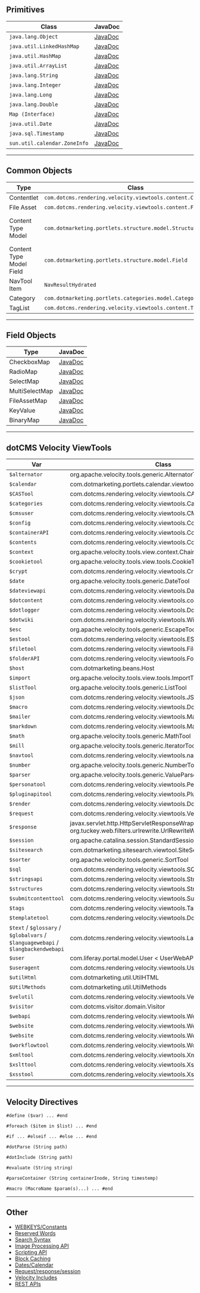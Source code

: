 ## Primitives

| Class       | JavaDoc     |
|-------------|-------------|
|`java.lang.Object` | [JavaDoc](https://docs.oracle.com/javase/8/docs/api/java/lang/Object.html) |
|`java.util.LinkedHashMap` | [JavaDoc](https://docs.oracle.com/javase/8/docs/api/java/util/LinkedHashMap.html) |
|`java.util.HashMap` | [JavaDoc](https://docs.oracle.com/javase/8/docs/api/java/util/HashMap.html) |
|`java.util.ArrayList` | [JavaDoc](https://docs.oracle.com/javase/8/docs/api/java/util/ArrayList.html) |
|`java.lang.String` | [JavaDoc](https://docs.oracle.com/javase/8/docs/api/java/lang/String.html) |
|`java.lang.Integer` | [JavaDoc](https://docs.oracle.com/javase/8/docs/api/java/lang/Integer.html) |
|`java.lang.Long` | [JavaDoc](https://docs.oracle.com/javase/8/docs/api/java/lang/Long.html) |
|`java.lang.Double` | [JavaDoc](https://docs.oracle.com/javase/8/docs/api/java/lang/Double.html) |
|`Map (Interface)` | [JavaDoc](https://docs.oracle.com/javase/8/docs/api/java/util/Map.html) |
|`java.util.Date` | [JavaDoc](https://docs.oracle.com/javase/8/docs/api/java/util/Date.html) |
|`java.sql.Timestamp` | [JavaDoc](https://docs.oracle.com/javase/8/docs/api/java/sql/Timestamp.html) |
|`sun.util.calendar.ZoneInfo` | [JavaDoc](https://docs.oracle.com/javase/8/docs/api/java/util/Calendar.html) |

---

## Common Objects

| Type        | Class       | JavaDoc     |
|-------------|-------------|-------------|
| Contentlet | `com.dotcms.rendering.velocity.viewtools.content.ContentMap` | [JavaDoc](https://static.dotcms.com/docs/5.1.6/javadocs/com/dotcms/rendering/velocity/viewtools/content/ContentMap.html) |
| File Asset | `com.dotcms.rendering.velocity.viewtools.content.FileAssetMap` | [JavaDoc](https://static.dotcms.com/docs/5.1.6/javadocs/com/dotcms/rendering/velocity/viewtools/content/FileAssetMap.html) |
| Content Type Model | `com.dotmarketing.portlets.structure.model.Structure` | [Structure JavaDoc](https://static.dotcms.com/docs/5.1.6/javadocs/com/dotmarketing/portlets/structure/model/Structure.html) / [StructuresWebAPI JavaDoc](https://static.dotcms.com/docs/5.1.6/javadocs/com/dotcms/rendering/velocity/viewtools/StructuresWebAPI.html) |
| Content Type Model Field | `com.dotmarketing.portlets.structure.model.Field` | [Field JavaDoc](https://static.dotcms.com/docs/5.1.6/javadocs/com/dotcms/contenttype/model/field/Field.html) |
| NavTool Item | `NavResultHydrated` | [JavaDoc](https://static.dotcms.com/docs/5.1.6/javadocs/com/dotcms/rendering/velocity/viewtools/navigation/NavResultHydrated.html) |
| Category | `com.dotmarketing.portlets.categories.model.Category` | [JavaDoc](https://static.dotcms.com/docs/5.1.6/javadocs/com/dotmarketing/portlets/categories/model/Category.html) |
| TagList | `com.dotcms.rendering.velocity.viewtools.content.TagList` | [JavaDoc](https://static.dotcms.com/docs/5.1.6/javadocs/com/dotcms/rendering/velocity/viewtools/content/TagList.html) |

---

## Field Objects

| Type        | JavaDoc     |
|-------------|-------------|
| CheckboxMap | [JavaDoc](https://static.dotcms.com/docs/5.1.6/javadocs/com/dotcms/rendering/velocity/viewtools/content/CheckboxMap.html) |
| RadioMap | [JavaDoc](https://static.dotcms.com/docs/5.1.6/javadocs/com/dotcms/rendering/velocity/viewtools/content/RadioMap.html) |
| SelectMap | [JavaDoc](https://static.dotcms.com/docs/5.1.6/javadocs/com/dotcms/rendering/velocity/viewtools/content/SelectMap.html) |
| MultiSelectMap | [JavaDoc](https://static.dotcms.com/docs/5.1.6/javadocs/com/dotcms/rendering/velocity/viewtools/content/MultiSelectMap.html) |
| FileAssetMap | [JavaDoc](https://static.dotcms.com/docs/5.1.6/javadocs/com/dotcms/rendering/velocity/viewtools/content/FileAssetMap.html) |
| KeyValue | [JavaDoc](https://static.dotcms.com/docs/5.1.6/javadocs/com/dotcms/keyvalue/model/KeyValue.html) |
| BinaryMap | [JavaDoc](https://static.dotcms.com/docs/5.1.6/javadocs/com/dotcms/rendering/velocity/viewtools/content/BinaryMap.html) |

---

## dotCMS Velocity ViewTools


| Var         | Class       | JavaDoc     |
| ----------- | ----------- | ----------- |
| `$alternator` | org.apache.velocity.tools.generic.AlternatorTool | [JavaDoc](https://static.dotcms.com/docs/5.1.6/javadocs/org/apache/velocity/tools/generic/AlternatorTool.html) |
| `$calendar` | com.dotmarketing.portlets.calendar.viewtools.CalendarWebAPI | [JavaDoc](https://static.dotcms.com/docs/5.1.6/javadocs/com/dotmarketing/portlets/calendar/viewtools/CalendarWebAPI.html) |
| `$CASTool` | com.dotcms.rendering.velocity.viewtools.CASTool | [JavaDoc](https://static.dotcms.com/docs/5.1.6/javadocs/com/dotcms/rendering/velocity/viewtools/CASTool.html) |
| `$categories` | com.dotcms.rendering.velocity.viewtools.CategoriesWebAPI | [JavaDoc](https://static.dotcms.com/docs/5.1.6/javadocs/com/dotcms/rendering/velocity/viewtools/CategoriesWebAPI.html) |
| `$cmsuser` | com.dotcms.rendering.velocity.viewtools.CMSUsersWebAPI | [JavaDoc](https://static.dotcms.com/docs/5.1.6/javadocs/com/dotcms/rendering/velocity/viewtools/CMSUsersWebAPI.html) |
| `$config` | com.dotcms.rendering.velocity.viewtools.ConfigTool | [JavaDoc](https://static.dotcms.com/docs/5.1.6/javadocs/com/dotcms/rendering/velocity/viewtools/ConfigTool.html) |
| `$containerAPI` | com.dotcms.rendering.velocity.viewtools.ContainerWebAPI | [JavaDoc](https://static.dotcms.com/docs/5.1.6/javadocs/com/dotcms/rendering/velocity/viewtools/ContainerWebAPI.html) |
| `$contents` | com.dotcms.rendering.velocity.viewtools.ContentsWebAPI | [JavaDoc](https://static.dotcms.com/docs/5.1.6/javadocs/com/dotcms/rendering/velocity/viewtools/ContentsWebAPI.html) |
| `$context` | org.apache.velocity.tools.view.context.ChainedContext | [JavaDoc](https://static.dotcms.com/docs/5.1.6/javadocs/org/apache/velocity/tools/view/context/ChainedContext.html) |
| `$cookietool` | org.apache.velocity.tools.view.tools.CookieTool | [JavaDoc](https://static.dotcms.com/docs/5.1.6/javadocs/org/apache/velocity/tools/view/tools/CookieTool.html) |
| `$crypt` | com.dotcms.rendering.velocity.viewtools.CryptWebAPI | [JavaDoc](https://static.dotcms.com/docs/5.1.6/javadocs/com/dotcms/rendering/velocity/viewtools/CryptWebAPI.html) |
| `$date` | org.apache.velocity.tools.generic.DateTool | [JavaDoc](https://static.dotcms.com/docs/5.1.6/javadocs/org/apache/velocity/tools/generic/DateTool.html) |
| `$dateviewapi` | com.dotcms.rendering.velocity.viewtools.DateViewWebAPI | [JavaDoc](https://static.dotcms.com/docs/5.1.6/javadocs/com/dotcms/rendering/velocity/viewtools/DateViewWebAPI.html) |
| `$dotcontent` | com.dotcms.rendering.velocity.viewtools.content.ContentTool | [JavaDoc](https://static.dotcms.com/docs/5.1.6/javadocs/com/dotcms/rendering/velocity/viewtools/content/ContentTool.html) |
| `$dotlogger` | com.dotcms.rendering.velocity.viewtools.DotLoggerTool | [JavaDoc](https://static.dotcms.com/docs/5.1.6/javadocs/com/dotcms/rendering/velocity/viewtools/DotLoggerTool.html) |
| `$dotwiki` | com.dotcms.rendering.velocity.viewtools.WikiTool | [JavaDoc](https://static.dotcms.com/docs/5.1.6/javadocs/com/dotcms/rendering/velocity/viewtools/WikiTool.html) |
| `$esc` | org.apache.velocity.tools.generic.EscapeTool | [JavaDoc](https://static.dotcms.com/docs/5.1.6/javadocs/org/apache/velocity/tools/generic/EscapeTool.html) |
| `$estool` | com.dotcms.rendering.velocity.viewtools.ESContentTool | [JavaDoc](https://static.dotcms.com/docs/5.1.6/javadocs/com/dotcms/rendering/velocity/viewtools/ESContentTool.html) |
| `$filetool` | com.dotcms.rendering.velocity.viewtools.FileTool | [JavaDoc](https://static.dotcms.com/docs/5.1.6/javadocs/com/dotcms/rendering/velocity/viewtools/FileTool.html) |
| `$folderAPI` | com.dotcms.rendering.velocity.viewtools.FolderWebAPI | [JavaDoc](https://static.dotcms.com/docs/5.1.6/javadocs/com/dotcms/rendering/velocity/viewtools/FolderWebAPI.html) |
| `$host` | com.dotmarketing.beans.Host | [JavaDoc](https://static.dotcms.com/docs/5.1.6/javadocs/com/dotmarketing/beans/Host.html) |
| `$import` | org.apache.velocity.tools.view.tools.ImportTool | [JavaDoc](https://static.dotcms.com/docs/5.1.6/javadocs/org/apache/velocity/tools/view/tools/ImportTool.html) |
| `$listTool` | org.apache.velocity.tools.generic.ListTool | [JavaDoc](https://static.dotcms.com/docs/5.1.6/javadocs/org/apache/velocity/tools/generic/ListTool.html) |
| `$json` | com.dotcms.rendering.velocity.viewtools.JSONTool | [JavaDoc](https://static.dotcms.com/docs/5.1.6/javadocs/com/dotcms/rendering/velocity/viewtools/JSONTool.html) |
| `$macro` | com.dotcms.rendering.velocity.viewtools.DotCMSMacroWebAPI | [JavaDoc](https://static.dotcms.com/docs/5.1.6/javadocs/com/dotcms/rendering/velocity/viewtools/DotCMSMacroWebAPI.html) |
| `$mailer` | com.dotcms.rendering.velocity.viewtools.MailerTool | [JavaDoc](https://static.dotcms.com/docs/5.1.6/javadocs/com/dotcms/rendering/velocity/viewtools/MailerTool.html) |
| `$markdown` | com.dotcms.rendering.velocity.viewtools.MarkdownTool | [JavaDoc](https://static.dotcms.com/docs/5.1.6/javadocs/com/dotcms/rendering/velocity/viewtools/MarkdownTool.html) |
| `$math` | org.apache.velocity.tools.generic.MathTool | [JavaDoc](https://static.dotcms.com/docs/5.1.6/javadocs/org/apache/velocity/tools/generic/MathTool.html) |
| `$mill` | org.apache.velocity.tools.generic.IteratorTool | [JavaDoc](https://static.dotcms.com/docs/5.1.6/javadocs/org/apache/velocity/tools/generic/IteratorTool.html) |
| `$navtool` | com.dotcms.rendering.velocity.viewtools.navigation.NavTool | [JavaDoc](https://static.dotcms.com/docs/5.1.6/javadocs/com/dotcms/rendering/velocity/viewtools/navigation/NavTool.html) |
| `$number` | org.apache.velocity.tools.generic.NumberTool | [JavaDoc](https://static.dotcms.com/docs/5.1.6/javadocs/org/apache/velocity/tools/generic/NumberTool.html) |
| `$parser` | org.apache.velocity.tools.generic.ValueParser | [JavaDoc](https://static.dotcms.com/docs/5.1.6/javadocs/org/apache/velocity/tools/generic/ValueParser.html) |
| `$personatool` | com.dotcms.rendering.velocity.viewtools.PersonaTool | [JavaDoc](https://static.dotcms.com/docs/5.1.6/javadocs/com/dotcms/rendering/velocity/viewtools/PersonaTool.html) |
| `$pluginapitool` | com.dotcms.rendering.velocity.viewtools.PluginWebAPI | [JavaDoc](https://static.dotcms.com/docs/5.1.6/javadocs/com/dotcms/rendering/velocity/viewtools/PluginWebAPI.html) |
| `$render` | com.dotcms.rendering.velocity.viewtools.DotRenderTool | [JavaDoc](https://static.dotcms.com/docs/5.1.6/javadocs/com/dotcms/rendering/velocity/viewtools/DotRenderTool.html) |
| `$request` | com.dotcms.rendering.velocity.viewtools.VelocityRequestWrapper | [JavaDoc](https://static.dotcms.com/docs/5.1.6/javadocs/com/dotcms/rendering/velocity/viewtools/VelocityRequestWrapper.html) |
| `$response` | javax.servlet.http.HttpServletResponseWrapper < org.tuckey.web.filters.urlrewrite.UrlRewriteWrappedResponse | [JavaDoc](https://javaee.github.io/javaee-spec/javadocs/javax/servlet/http/HttpServletResponseWrapper.html) |
| `$session` | org.apache.catalina.session.StandardSessionFacade | [JavaDoc](https://static.dotcms.com/docs/5.1.6/javadocs/com/dotcms/rendering/velocity/viewtools/VelocitySessionWrapper.html) |
| `$sitesearch` | com.dotmarketing.sitesearch.viewtool.SiteSearchWebAPI | [JavaDoc](https://static.dotcms.com/docs/5.1.6/javadocs/com/dotmarketing/sitesearch/viewtool/SiteSearchWebAPI.html) |
| `$sorter` | org.apache.velocity.tools.generic.SortTool | [JavaDoc](https://static.dotcms.com/docs/5.1.6/javadocs/org/apache/velocity/tools/generic/SortTool.html) |
| `$sql` | com.dotcms.rendering.velocity.viewtools.SQLResultsViewTool | [JavaDoc](https://static.dotcms.com/docs/5.1.6/javadocs/com/dotcms/rendering/velocity/viewtools/SQLResultsViewTool.html) |
| `$stringsapi` | com.dotcms.rendering.velocity.viewtools.StringsWebApi | [JavaDoc](https://static.dotcms.com/docs/5.1.6/javadocs/com/dotcms/rendering/velocity/viewtools/StringsWebApi.html) |
| `$structures` | com.dotcms.rendering.velocity.viewtools.StructuresWebAPI | [JavaDoc](https://static.dotcms.com/docs/5.1.6/javadocs/com/dotcms/rendering/velocity/viewtools/StructuresWebAPI.html) |
| `$submitcontenttool` | com.dotcms.rendering.velocity.viewtools.SubmitContentWebAPI | [JavaDoc](https://static.dotcms.com/docs/5.1.6/javadocs/com/dotcms/rendering/velocity/viewtools/SubmitContentWebAPI.html) |
| `$tags` | com.dotcms.rendering.velocity.viewtools.TagsWebAPI | [JavaDoc](https://static.dotcms.com/docs/5.1.6/javadocs/com/dotcms/rendering/velocity/viewtools/TagsWebAPI.html) |
| `$templatetool` | com.dotcms.rendering.velocity.viewtools.DotTemplateTool | [JavaDoc](https://static.dotcms.com/docs/5.1.6/javadocs/com/dotcms/rendering/velocity/viewtools/DotTemplateTool.html) |
| `$text` / `$glossary` / `$globalvars` / `$languagewebapi` / `$langbackendwebapi` | com.dotcms.rendering.velocity.viewtools.LanguageViewtool | [JavaDoc](https://static.dotcms.com/docs/5.1.6/javadocs/com/dotcms/rendering/velocity/viewtools/LanguageViewtool.html) |
| `$user` | com.liferay.portal.model.User < UserWebAPI | [JavaDoc](https://static.dotcms.com/docs/5.1.6/javadocs/com/dotmarketing/business/web/UserWebAPI.html) |
| `$useragent` | com.dotcms.rendering.velocity.viewtools.UserAgentTool | [JavaDoc](https://static.dotcms.com/docs/5.1.6/javadocs/com/dotcms/rendering/velocity/viewtools/UserAgentTool.html) |
| `$utilHtml` | com.dotmarketing.util.UtilHTML | [JavaDoc](https://static.dotcms.com/docs/5.1.6/javadocs/com/dotmarketing/util/UtilHTML.html) |
| `$UtilMethods` | com.dotmarketing.util.UtilMethods | [JavaDoc](https://static.dotcms.com/docs/5.1.6/javadocs/com/dotmarketing/util/UtilMethods.html) |
| `$velutil` | com.dotcms.rendering.velocity.viewtools.VelocityWebUtil | [JavaDoc](https://static.dotcms.com/docs/5.1.6/javadocs/com/dotcms/rendering/velocity/viewtools/VelocityWebUtil.html) |
| `$visitor` | com.dotcms.visitor.domain.Visitor | [JavaDoc](https://docs.oracle.com/javase/8/docs/api/java/sql/Timestamp.html) |
| `$webapi` | com.dotcms.rendering.velocity.viewtools.WebAPI | [JavaDoc](https://static.dotcms.com/docs/5.1.6/javadocs/com/dotcms/rendering/velocity/viewtools/WebAPI.html) |
| `$website` | com.dotcms.rendering.velocity.viewtools.WebsiteWebAPI | [JavaDoc](https://static.dotcms.com/docs/5.1.6/javadocs/com/dotcms/rendering/velocity/viewtools/WebsiteWebAPI.html) |
| `$website` | com.dotcms.rendering.velocity.viewtools.WebsiteWebAPI | [JavaDoc](https://static.dotcms.com/docs/5.1.6/javadocs/com/dotcms/rendering/velocity/viewtools/WebsiteWebAPI.html) |
| `$workflowtool` | com.dotcms.rendering.velocity.viewtools.WorkflowTool | [JavaDoc](https://static.dotcms.com/docs/5.1.6/javadocs/com/dotcms/rendering/velocity/viewtools/WorkflowTool.html) |
| `$xmltool` | com.dotcms.rendering.velocity.viewtools.XmlTool | [JavaDoc](https://static.dotcms.com/docs/5.1.6/javadocs/com/dotcms/rendering/velocity/viewtools/XmlTool.html) |
| `$xslttool` | com.dotcms.rendering.velocity.viewtools.XsltTool | [JavaDoc](https://static.dotcms.com/docs/5.1.6/javadocs/com/dotcms/rendering/velocity/viewtools/XsltTool.html) |
| `$xsstool` | com.dotcms.rendering.velocity.viewtools.XssWebAPI | [JavaDoc](https://static.dotcms.com/docs/5.1.6/javadocs/com/dotcms/rendering/velocity/viewtools/XssWebAPI.html) |

---

## Velocity Directives

`#define ($var) ... #end`

`#foreach ($item in $list) ... #end`

`#if ... #elseif ... #else ... #end`

`#dotParse (String path)`

`#dotInclude (String path)`

`#evaluate (String string)`

`#parseContainer (String containerInode, String timestemp)`

`#macro (MacroName $param(s)...) ... #end`

--- 

## Other

- [WEBKEYS/Constants](https://github.com/dotCMS/core/blob/3283e9732fe28b329cf3fd3633534a76a6f4806d/dotCMS/src/main/java/com/dotmarketing/util/WebKeys.java)
- [Reserved Words](https://dotcms.com/docs/latest/built-in-variables-reserved-words)
- [Search Syntax](https://dotcms.com/docs/latest/content-search-syntax)
- [Image Processing API](https://dotcms.com/docs/latest/image-resizing-and-processing)
- [Scripting API](https://dotcms.com/docs/latest/scripting-api)
- [Block Caching](https://dotcms.com/docs/latest/tag-based-caching-block-cache)
- [Dates/Calendar](https://dotcms.com/docs/latest/adding-days-and-comparing-dates)
- [Request/response/session](https://dotcms.com/docs/latest/request-response-and-session)
- [Velocity Includes](https://dotcms.com/docs/latest/include-of-a-vtl-or-html-file)
- [REST APIs](https://dotcms.com/docs/latest/rest-api-endpoints)